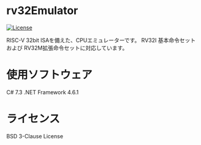 # rv32Emulator
[![License](https://img.shields.io/badge/license-BSD--3--Clause-blue.svg)](https://github.com/roy-n-roy/rv32Emulator/blob/master/LICENSE)

RISC-V 32bit ISAを備えた、CPUエミュレーターです。
RV32I 基本命令セット および RV32M拡張命令セットに対応しています。

# 使用ソフトウェア
C# 7.3
.NET Framework 4.6.1

# ライセンス
BSD 3-Clause License
